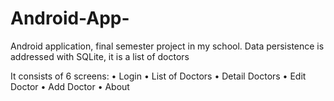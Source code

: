 # Android-App-
Android application, final semester project in my school. Data persistence is addressed with SQLite,
it is a list of doctors

It consists of 6 screens:
• Login
• List of Doctors
• Detail Doctors
• Edit Doctor
• Add Doctor
•	About

